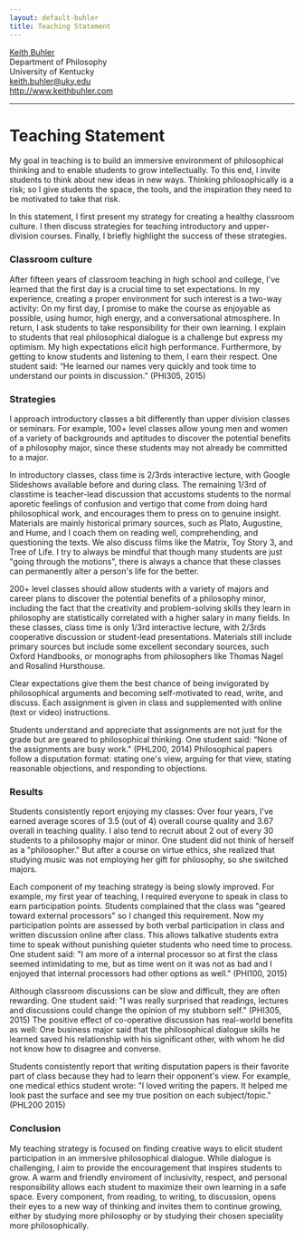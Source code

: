 ```yaml
---
layout: default-buhler
title: Teaching Statement
---
```



[Keith Buhler](http://keithbuhler.github.io)  
Department of Philosophy  
University of Kentucky  
keith.buhler@uky.edu  
http://www.keithbuhler.com  

----

# Teaching Statement


My goal in teaching is to build an immersive environment of philosophical thinking and to enable students to grow intellectually. To this end, I invite students to think about new ideas in new ways. Thinking philosophically is a risk; so I give students the space, the tools, and the inspiration they need to be motivated to take that risk. 

In this statement, I first present my strategy for creating a healthy classroom culture. I then discuss strategies for teaching introductory and upper-division courses. Finally, I briefly highlight the success of these strategies. 



### Classroom culture

After fifteen years of classroom teaching in high school and college, I've learned that the first day is a crucial time to set expectations. In my experience, creating a proper environment for such interest is a two-way activity: On my first day, I promise to make the course as enjoyable as possible, using humor, high energy, and a conversational atmosphere. In return, I ask students to take responsibility for their own learning. I explain to students that real philosophical dialogue is a challenge but express my optimism. My high expectations elicit high performance. Furthermore, by getting to know students and listening to them, I earn their respect. One student said: “He learned our names very quickly and took time to understand our points in discussion.” (PHI305, 2015)  



### Strategies

I approach introductory classes a bit differently than upper division classes or seminars. For example, 100+ level classes allow young men and women of a variety of backgrounds and aptitudes to discover the potential benefits of a philosophy major, since these students may not already be committed to a major. 

In introductory classes, class time is 2/3rds interactive lecture, with Google Slideshows available before and during class. The remaining 1/3rd of classtime is teacher-lead discussion that accustoms students to the normal aporetic feelings of confusion and vertigo that come from doing hard philosophical work, and encourages them to press on to genuine insight. Materials are mainly historical primary sources, such as Plato, Augustine, and Hume, and I coach them on reading well, comprehending, and questioning the texts. We also discuss films like the Matrix, Toy Story 3, and Tree of Life. I try to always be mindful that though many students are just "going through the motions", there is always a chance that these classes can permanently alter a person's life for the better. 

200+ level classes should allow students with a variety of majors and career plans to discover the potential benefits of a philosophy minor, including the fact that the creativity and problem-solving skills they learn in philosophy are statistically correlated with a higher salary in many fields. In these classes, class time is only 1/3rd interactive lecture, with 2/3rds cooperative discussion or student-lead presentations. Materials still include primary sources but include some excellent secondary sources, such Oxford Handbooks, or monographs from philosophers like Thomas Nagel and Rosalind Hursthouse. 

Clear expectations give them the best chance of being invigorated by philosophical arguments and becoming self-motivated to read, write, and discuss. Each assignment is given in class and supplemented with online (text or video) instructions.

Students understand and appreciate that assignments are not just for the grade but are geared to philosophical thinking. One student said:  “None of the assignments are busy work." (PHL200, 2014) Philosophical papers follow a disputation format: stating one's view, arguing for that view, stating reasonable objections, and responding to objections. 

### Results

Students consistently report enjoying my classes: Over four years, I've earned average scores of 3.5 (out of 4) overall course quality and 3.67 overall in teaching quality. I also tend to recruit about 2 out of every 30 students to a philosophy major or minor. One student did not think of herself as a "philosopher." But after a course on virtue ethics, she realized that studying music was not employing her gift for philosophy, so she switched majors. 

Each component of my teaching strategy is being slowly improved. For example, my first year of teaching, I required everyone to speak in class to earn participation points. Students complained that the class was "geared toward external processors" so I changed this requirement. Now my participation points are assessed by both verbal participation in class and written discussion online after class. This allows talkative students extra time to speak without punishing quieter students who need time to process. One student said: "I am more of a internal processor so at first the class seemed intimidating to me, but as time went on it was not as bad and I enjoyed that internal processors had other options as well." (PHI100, 2015)

Although classroom discussions can be slow and difficult, they are often rewarding. One student said: "I was really surprised that readings, lectures and discussions could change the opinion of my stubborn self." (PHI305, 2015) The positive effect of co-operative discussion has real-world benefits as well: One business major said that the  philosophical dialogue skills he learned saved his relationship with his significant other, with whom he did not know how to disagree and converse. 

Students consistently report that writing disputation papers is their favorite part of class because they had to learn their opponent's view. For example, one medical ethics student wrote: "I loved writing the papers. It helped me look past the surface and see my true position on each subject/topic." (PHL200 2015) 


### Conclusion

My teaching strategy is focused on finding creative ways to elicit student participation in an immersive philosophical dialogue. While dialogue is challenging, I aim to provide the encouragement that inspires students to grow. A warm and friendly enviroment of inclusivity, respect, and personal responsibility allows each student to maximize their own learning in a safe space. Every component, from reading, to writing, to discussion, opens their eyes to a new way of thinking and invites them to continue growing, either by studying more philosophy or by studying their chosen speciality more philosophically. 
